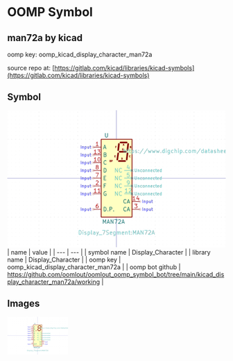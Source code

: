 # OOMP Symbol  
## man72a  by kicad  
  
oomp key: oomp_kicad_display_character_man72a  
  
source repo at: [https://gitlab.com/kicad/libraries/kicad-symbols](https://gitlab.com/kicad/libraries/kicad-symbols)  
## Symbol  
  
[![working.png](working_600.png)](working.png)  
| name | value | 
| --- | --- | 
| symbol name | Display_Character | 
| library name | Display_Character | 
| oomp key | oomp_kicad_display_character_man72a | 
| oomp bot github | https://github.com/oomlout/oomlout_oomp_symbol_bot/tree/main/kicad_display_character_man72a/working | 
## Images  
  
[![working.png](working_140.png)](working.png)  
